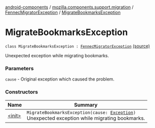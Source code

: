 [android-components](../../../index.md) / [mozilla.components.support.migration](../../index.md) / [FennecMigratorException](../index.md) / [MigrateBookmarksException](./index.md)

# MigrateBookmarksException

`class MigrateBookmarksException : `[`FennecMigratorException`](../index.md) [(source)](https://github.com/mozilla-mobile/android-components/blob/master/components/support/migration/src/main/java/mozilla/components/support/migration/FennecMigrator.kt#L154)

Unexpected exception while migrating bookmarks.

### Parameters

`cause` - Original exception which caused the problem.

### Constructors

| Name | Summary |
|---|---|
| [&lt;init&gt;](-init-.md) | `MigrateBookmarksException(cause: `[`Exception`](https://kotlinlang.org/api/latest/jvm/stdlib/kotlin/-exception/index.html)`)`<br>Unexpected exception while migrating bookmarks. |
